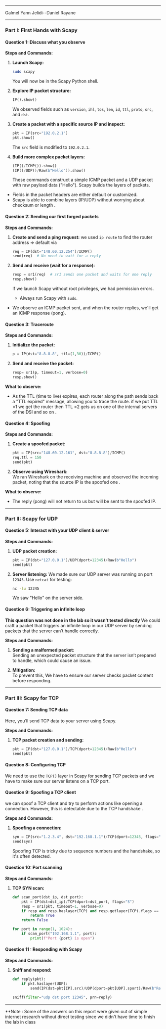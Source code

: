 
---

Galmel Yann
Jelidi--Daniel Rayane

---
### **Part I: First Hands with Scapy**

#### **Question 1: Discuss what you observe**

**Steps and Commands:**

1. **Launch Scapy:**
   ```bash
   sudo scapy
   ```
   You will now be in the Scapy Python shell.

2. **Explore IP packet structure:**
   ```python
   IP().show()
   ```
   We  observed fields such as `version`, `ihl`, `tos`, `len`, `id`, `ttl`, `proto`, `src`, and `dst`.

3. **Create a packet with a specific source IP and inspect:**
   ```python
   pkt = IP(src="192.0.2.1")
   pkt.show()
   ```
   The `src` field is modified to `192.0.2.1`.

4. **Build more complex packet layers:**
   ```python
   (IP()/ICMP()).show()
   (IP()/UDP()/Raw(b"Hello")).show()
   ```
   These commands construct a simple ICMP packet and a UDP packet with raw payload data ("Hello").  Scapy builds the layers of packets.

- Fields in the packet headers are either default or customized.
- Scapy is able to combine layers (IP/UDP) without worrying about   checksum or length .

#### **Question 2: Sending our first forged packets**

**Steps and Commands:**

1. **Create and send a ping request:**
we used `ip route` to find the router address => default via 
   ```python
   req = IP(dst="148.60.12.254")/ICMP() 
   send(req)  # No need to wait for a reply
   ```

2. **Send and receive (wait for a response):**
   ```python
   resp = sr1(req)  # sr1 sends one packet and waits for one reply
   resp.show()
   ```
   If we launch Scapy without root privileges, we had permission errors. 
   - Always run Scapy with `sudo`.

- We observe  an ICMP packet sent, and when the router replies, we'll get an ICMP response (pong).

#### **Question 3: Traceroute**


**Steps and Commands:**

1. **Initialize the packet:**
   ```python
   p = IP(dst="8.8.8.8", ttl=(1,30))/ICMP()  
      ```

2. **Send and receive the packet:**
   ```python
   resp= sr1(p, timeout=1, verbose=0)
   resp.show()
   ```

**What to observe:**
- As the TTL (time to live) expires, each router along the path sends back a "TTL expired" message, allowing you to trace the route. if we put TTL =1 we get the router then TTL =2 gets us on one of the internal servers of the DSI and so on .

#### **Question 4: Spoofing**

**Steps and Commands:**

1. **Create a spoofed packet:**
   ```python
   pkt = IP(src="148.60.12.161", dst="8.8.8.8")/ICMP()  
   req.ttl = 150
   send(pkt)
   ```

2. **Observe using Wireshark:**  
   We ran Wireshark on the receiving machine and observed the incoming packet, noting that the source IP is the spoofed one .

**What to observe:**
- The reply (pong) will not return to us but will be sent to the spoofed IP.

---

### **Part II: Scapy for UDP**

#### **Question 5: Interact with your UDP client & server**

**Steps and Commands:**

1. **UDP packet creation:**
   ```python
   pkt = IP(dst="127.0.0.1")/UDP(dport=12345)/Raw(b"Hello")
   send(pkt)
   ```

2. **Server listening:**
   We made sure our UDP server was running on port `12345`. Use `netcat` for testing:
   ```bash
   nc -lu 12345
   ```
   We saw "Hello" on the server side.

#### **Question 6: Triggering an infinite loop**
**This question was not done in the lab so it wasn't tested directly**
We could craft a packet that triggers an infinite loop in our UDP server by sending packets that the server can’t handle correctly.

**Steps and Commands:**

1. **Sending a malformed packet:**  
   Sending an unexpected packet structure that the server isn’t prepared to handle, which could cause an issue.

2. **Mitigation:**  
   To prevent this, We have to ensure our server checks packet content before responding.

---

### **Part III: Scapy for TCP**

#### **Question 7: Sending TCP data**

Here, you’ll send TCP data to your server using Scapy.

**Steps and Commands:**

1. **TCP packet creation and sending:**
   ```python
   pkt = IP(dst="127.0.0.1")/TCP(dport=12345)/Raw(b"Hello")
   send(pkt)
   ```

#### **Question 8: Configuring TCP**

We need to use the `TCP()` layer in Scapy for sending TCP packets and we have to make sure our server listens on a TCP port.

#### **Question 9: Spoofing a TCP client**

we can spoof a TCP client and try to perform actions like opening a connection. However, this is detectable due to the TCP handshake .

**Steps and Commands:**

1. **Spoofing a connection:**
   ```python
   syn = IP(src="1.2.3.4", dst="192.168.1.1")/TCP(dport=12345, flags="S")
   send(syn)
   ```
   Spoofing TCP is tricky due to sequence numbers and the handshake, so it's often detected.

#### **Question 10: Port scanning**



**Steps and Commands:**

1. **TCP SYN scan:**
   ```python
   def scan_port(dst_ip, dst_port):
       pkt = IP(dst=dst_ip)/TCP(dport=dst_port, flags="S")
       resp = sr1(pkt, timeout=1, verbose=0)
       if resp and resp.haslayer(TCP) and resp.getlayer(TCP).flags == "SA":
           return True
       return False

   for port in range(1, 1024):
       if scan_port("192.168.1.1", port):
           print(f"Port {port} is open")
   ```

#### **Question 11 : Responding with Scapy**

**Steps and Commands:**

1. **Sniff and respond:**
   ```python
   def reply(pkt):
       if pkt.haslayer(UDP):
           send(IP(dst=pkt[IP].src)/UDP(dport=pkt[UDP].sport)/Raw(b"Response"))

   sniff(filter="udp dst port 12345", prn=reply)
   ```

---
**Note : Some of the answers on this report were given out of simple internet research without direct testing since we didn't have time to finish the lab in class 

